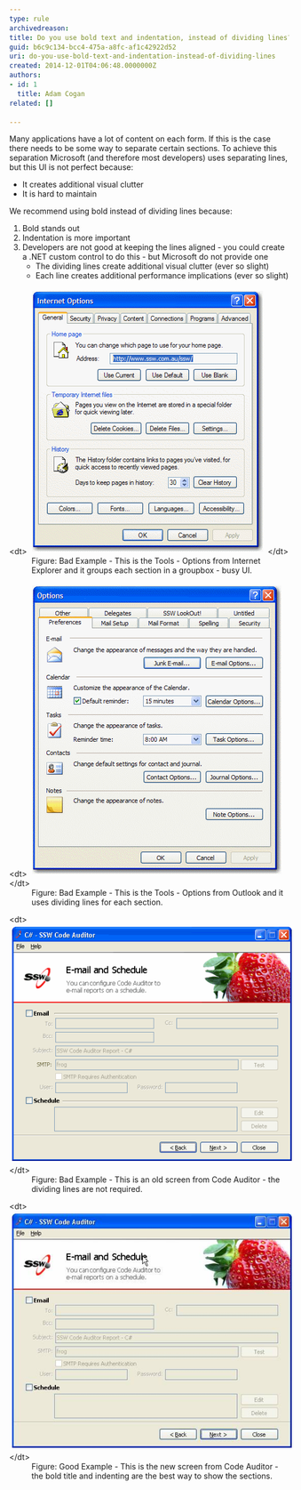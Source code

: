```yaml
---
type: rule
archivedreason: 
title: Do you use bold text and indentation, instead of dividing lines?
guid: b6c9c134-bcc4-475a-a8fc-af1c42922d52
uri: do-you-use-bold-text-and-indentation-instead-of-dividing-lines
created: 2014-12-01T04:06:48.0000000Z
authors:
- id: 1
  title: Adam Cogan
related: []

---
```


Many applications have a lot of content on each form. If this is the case there                     needs to be some way to separate certain sections. To achieve this separation Microsoft                     (and therefore most developers) uses separating lines, but this UI is not perfect                     because:

* It creates additional visual clutter
* It is hard to maintain


<!--endintro-->

We recommend using bold instead of dividing lines because:

1. Bold stands out
2. Indentation is more important
3. Developers are not good at keeping the lines aligned - you could create a .NET custom control to do this - but Microsoft do not provide one
    * The dividing lines create additional visual clutter (ever so slight)
    * Each line creates additional performance implications (ever so slight)

<dl class="badImage">&lt;dt&gt; 
      <img border="0" alt="Internet options form of IE" src="../../assets/ToolsOptionforIE.gif" style="margin:5px;width:416px;">
   &lt;/dt&gt;<dd> Figure: Bad Example - This is the Tools - Options from Internet Explorer and it groups each section in a groupbox - busy UI. </dd></dl><dl class="badImage">&lt;dt&gt; 
      <img border="0" alt="Options form of Outlook" src="../../assets/ToolsOptionforOutlook.gif" style="margin:5px;width:449px;">
   &lt;/dt&gt;<dd> Figure: Bad Example - This is the Tools - Options from Outlook and it uses dividing lines for each section.</dd></dl><dl class="badImage">&lt;dt&gt; 
      <img border="0" alt="SSW Code AUditor - Email and Schedule" src="../../assets/BadDivider.gif" style="margin:5px;width:550px;">
   &lt;/dt&gt;<dd> Figure: Bad Example - This is an old screen from Code Auditor - the dividing lines are not required. </dd></dl><dl class="goodImage">&lt;dt&gt; 
      <img border="0" alt="SSW Code Auditor - Email and Schedule" src="../../assets/GoodDivider.jpg" style="margin:5px;width:550px;">
   &lt;/dt&gt;<dd> Figure: Good Example - This is the new screen from Code Auditor - the bold title and indenting are the best way to show the sections.</dd></dl>
